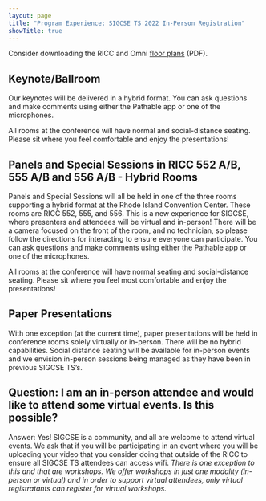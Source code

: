 ```yaml
---
layout: page
title: "Program Experience: SIGCSE TS 2022 In-Person Registration"
showTitle: true
---
```


Consider downloading the RICC and Omni [floor plans](/assets/pdf/RICC_and_Omni_Floor_Plans.pdf) (PDF).

## Keynote/Ballroom
Our keynotes will be delivered in a hybrid format. You can ask questions and make comments using either the Pathable app or one of the microphones.

All rooms at the conference will have normal and social-distance seating.  Please sit where you feel comfortable and enjoy the presentations!

## Panels and Special Sessions in RICC 552 A/B, 555 A/B and 556 A/B  - Hybrid Rooms

Panels and Special Sessions will all be held in one of the three rooms supporting a hybrid format at the Rhode Island Convention Center.  These rooms are RICC 552, 555, and 556.  This is a new experience for SIGCSE, where presenters and attendees will be virtual and in-person!  There will be a camera focused on the front of the room, and no technician, so please follow the directions for interacting to ensure everyone can participate. You can ask questions and make comments using either the Pathable app or one of the microphones.

All rooms at the conference will have normal seating and social-distance seating.  Please sit where you feel most comfortable and enjoy the presentations!

## Paper Presentations

With one exception (at the current time), paper presentations will be held in conference rooms solely virtually or in-person. There will be no hybrid capabilities.  Social distance seating will be available for in-person events and we envision in-person sessions being managed as they have been in previous SIGCSE TS’s.

## Question: I am an in-person attendee and would like to attend some virtual events. Is this possible?

Answer:  Yes! SIGCSE is a community, and all are welcome to attend virtual events.  We ask that if you will be participating in an event where you will be uploading your video that you consider doing that outside of the RICC to ensure all SIGCSE TS attendees can access wifi.  *There is one exception to this and that are workshops.  We offer workshops in just one modality (in-person or virtual) and in order to support virtual attendees, only virtual registratants can register for virtual workshops.*
